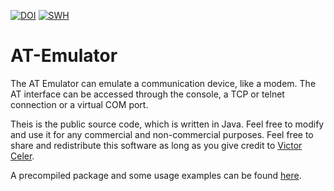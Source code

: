 [![DOI](https://zenodo.org/badge/DOI/10.5281/zenodo.14497827.svg)](https://doi.org/10.5281/zenodo.14497827) 
[![SWH](https://archive.softwareheritage.org/badge/swh:1:dir:5c71cdfd2943f2f871f92241a3b4ab9b0a1197dc/)](https://archive.softwareheritage.org/swh:1:dir:5c71cdfd2943f2f871f92241a3b4ab9b0a1197dc;origin=https://github.com/celersms/AT-Emulator)

# AT-Emulator

The AT Emulator can emulate a communication device, like a modem. The AT interface can be accessed through the console, a TCP or telnet connection or a virtual COM port.

Theis is the public source code, which is written in Java. Feel free to modify and use it for any commercial and non-commercial purposes. Feel free to share and redistribute this software as long as you give credit to [Victor Celer](https://www.celersms.com/org/vceler.htm).

A precompiled package and some usage examples can be found [here](https://www.celersms.com/at-emulator.htm).
